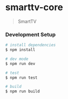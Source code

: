 # smarttv-core

> SmartTV

### Development Setup

```bash
# install dependencies
$ npm install

# dev mode
$ npm run dev

# test
$ npm run test

# build
$ npm run build
```
